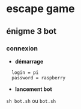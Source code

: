 # escape game
## énigme 3 bot


### connexion
  * **démarrage**
```
  login = pi
  password = raspberry
```
  * **lancement bot**

  ``` sh bot.sh ```
  ou
  ``` bot.sh ```
